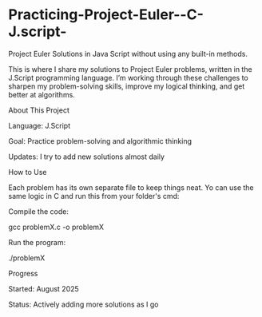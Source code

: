 # Practicing-Project-Euler--C-J.script-
Project Euler Solutions in Java Script without using any built-in methods.

This is where I share my solutions to Project Euler problems, written in the J.Script programming language. I’m working through these challenges to sharpen my problem-solving skills, improve my logical thinking, and get better at algorithms.

About This Project

Language: J.Script

Goal: Practice problem-solving and algorithmic thinking

Updates: I try to add new solutions almost daily

How to Use

Each problem has its own separate file to keep things neat.
Yo can use the same logic in C and run this from your folder's cmd:

Compile the code:

gcc problemX.c -o problemX


Run the program:

./problemX

Progress

Started: August 2025

Status: Actively adding more solutions as I go
